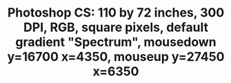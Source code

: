 ---
ee_id: '140'
site: '1'
type: '2'
long_id: 2010-046 Photoshop CS
url: 2010-046-photoshop-cs
title: 'Photoshop CS: 110 by 72 inches, 300 DPI, RGB, square pixels, default gradient
  "Spectrum", mousedown y=16700 x=4350, mouseup y=27450 x=6350'
year: '2010'
medium: Chromogenic print
commission:
add_credit:
dims: 110 x 72 inches
pitch:
ps:
live_url:
related:
youtube:
imgs: photoshop-cs-2010-046-full-cropped-database-ropac.jpg
subheading:
year2: '2010'
download:
add_credits:
related_code:
layout: things-i-made
---
